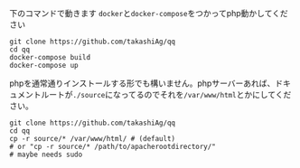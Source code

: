 下のコマンドで動きます
`docker`と`docker-compose`をつかってphp動かしてください

```
git clone https://github.com/takashiAg/qq
cd qq
docker-compose build
docker-compose up
```

phpを通常通りインストールする形でも構いません。phpサーバーあれば、ドキュメントルートが`./source`になってるのでそれを`/var/www/html`とかにしてください。

```bash:bash
git clone https://github.com/takashiAg/qq
cd qq
cp -r source/* /var/www/html/ # (default)
# or "cp -r source/* /path/to/apacherootdirectory/"
# maybe needs sudo
```